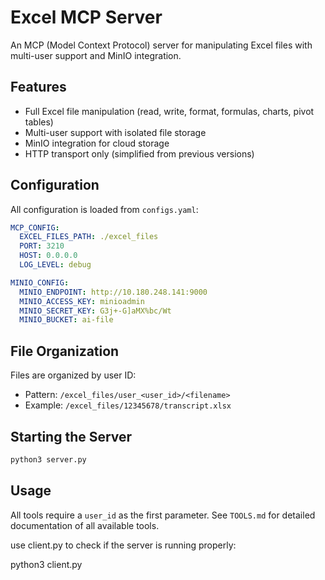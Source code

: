 # Excel MCP Server

An MCP (Model Context Protocol) server for manipulating Excel files with multi-user support and MinIO integration.

## Features

- Full Excel file manipulation (read, write, format, formulas, charts, pivot tables)
- Multi-user support with isolated file storage
- MinIO integration for cloud storage
- HTTP transport only (simplified from previous versions)

## Configuration

All configuration is loaded from `configs.yaml`:

```yaml
MCP_CONFIG:
  EXCEL_FILES_PATH: ./excel_files
  PORT: 3210
  HOST: 0.0.0.0
  LOG_LEVEL: debug

MINIO_CONFIG:
  MINIO_ENDPOINT: http://10.180.248.141:9000
  MINIO_ACCESS_KEY: minioadmin
  MINIO_SECRET_KEY: G3j+-G]aMX%bc/Wt
  MINIO_BUCKET: ai-file
```

## File Organization

Files are organized by user ID:
- Pattern: `/excel_files/user_<user_id>/<filename>`
- Example: `/excel_files/12345678/transcript.xlsx`

## Starting the Server

```bash
python3 server.py
```

## Usage

All tools require a `user_id` as the first parameter. See `TOOLS.md` for detailed documentation of all available tools.

use client.py to check if the server is running properly:

python3 client.py